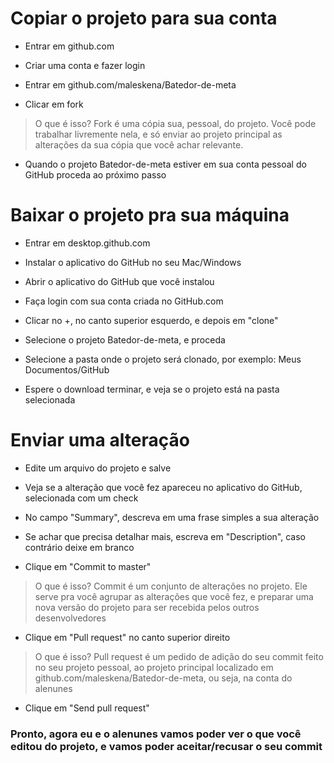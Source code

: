 Copiar o projeto para sua conta
===============================

-   Entrar em github.com

-   Criar uma conta e fazer login

-   Entrar em github.com/maleskena/Batedor-de-meta

-   Clicar em fork

>   O que é isso? Fork é uma cópia sua, pessoal, do projeto. Você pode trabalhar
>   livremente nela, e só enviar ao projeto principal as alterações da sua cópia
>   que você achar relevante.

-   Quando o projeto Batedor-de-meta estiver em sua conta pessoal do GitHub
    proceda ao próximo passo

Baixar o projeto pra sua máquina
================================

-   Entrar em desktop.github.com

-   Instalar o aplicativo do GitHub no seu Mac/Windows

-   Abrir o aplicativo do GitHub que você instalou

-   Faça login com sua conta criada no GitHub.com

-   Clicar no +, no canto superior esquerdo, e depois em "clone"

-   Selecione o projeto Batedor-de-meta, e proceda

-   Selecione a pasta onde o projeto será clonado, por exemplo: Meus
    Documentos/GitHub

-   Espere o download terminar, e veja se o projeto está na pasta selecionada

Enviar uma alteração
====================

-   Edite um arquivo do projeto e salve

-   Veja se a alteração que você fez apareceu no aplicativo do GitHub,
    selecionada com um check

-   No campo "Summary", descreva em uma frase simples a sua alteração

-   Se achar que precisa detalhar mais, escreva em "Description", caso contrário
    deixe em branco

-   Clique em "Commit to master"

>   O que é isso? Commit é um conjunto de alterações no projeto. Ele serve pra
>   você agrupar as alterações que você fez, e preparar uma nova versão do
>   projeto para ser recebida pelos outros desenvolvedores

-   Clique em "Pull request" no canto superior direito

>   O que é isso? Pull request é um pedido de adição do seu commit feito no seu
>   projeto pessoal, ao projeto principal localizado em
>   github.com/maleskena/Batedor-de-meta, ou seja, na conta do alenunes

-   Clique em "Send pull request"

### Pronto, agora eu e o alenunes vamos poder ver o que você editou do projeto, e vamos poder aceitar/recusar o seu commit
